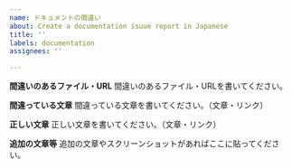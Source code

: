 ```yaml
---
name: ドキュメントの間違い
about: Create a documentation isuue report in Japanese
title: ''
labels: documentation
assignees: ''

---
```


**間違いのあるファイル・URL**
間違いのあるファイル・URLを書いてください。

**間違っている文章**
間違っている文章を書いてください。（文章・リンク）

**正しい文章**
正しい文章を書いてください。（文章・リンク）

**追加の文章等**
追加の文章やスクリーンショットがあればここに貼ってください。
